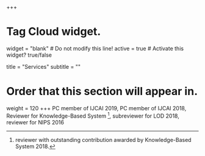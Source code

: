 +++

# Tag Cloud widget.
widget = "blank"  # Do not modify this line!
active = true  # Activate this widget? true/false

title = "Services"
subtitle = ""

# Order that this section will appear in.
weight = 120
+++
PC member of IJCAI 2019, PC member of IJCAI 2018, Reviewer for Knowledge-Based System [^1], subreviewer for LOD 2018, reviewer for NIPS 2016

[^1]: reviewer with outstanding contribution awarded by Knowledge-Based System 2018. 
